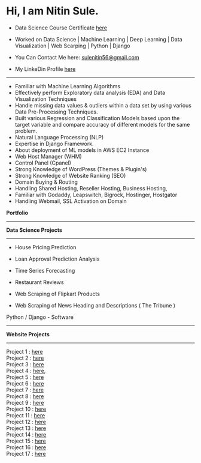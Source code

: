 # Hi, I am Nitin Sule.

* Data Science Course Certificate <a href="https://github.com/nitinsule1122/Certifications/blob/9fc13827ebbaa2ce12a1ce7f5f66f5513969bbbb/Data%20Science%20Course%20Certificate%20-%20Nitin%20Sule.pdf"> here </a>

* Worked on Data Science | Machine Learning | Deep Learning | Data Visualization | Web Scarping | Python | Django 

* You Can Contact Me here: <a href="mailto:sulenitin56@gmail.com" >sulenitin56@gmail.com<br>

* My LinkeDin Profile <a href="https://www.linkedin.com/in/nitin-sule/"> here</a>   
 

----------

* Familiar with Machine Learning Algorithms
* Effectively perform Exploratory data analysis (EDA) and Data Visualization Techniques
* Handle missing data values & outliers within a data set by using various Data Pre-Processing Techniques. 
* Built various Regression and Classification Models based upon the target variable and compare accuracy of different models for the same problem.
* Natural Language Processing (NLP)
* Expertise in Django Framework.
* About deployment of ML models in AWS EC2 Instance
* Web Host Manager (WHM)
* Control Panel (Cpanel)
* Strong Knowledge of WordPress (Themes & Plugin's)
* Strong Knowledge of Website Ranking (SEO)
* Domain Buying & Routing
* Handling Shared Hosting, Reseller Hosting, Business Hosting,
* Familiar with Godaddy, Leapswitch, Bigrock, Hostinger, Hostgator
* Handling Webmail, SSL Activation on Domain
 
<b> Portfolio </b>
<hr>
<b> Data Science Projects </b>
<hr> 
  
  * House Pricing Prediction
  
  * Loan Approval Prediction Analysis

  * Time Series Forecasting 
  
  * Restaurant Reviews
  
  * Web Scraping of Flipkart Products
  
  * Web Scraping of News Heading and Descriptions ( The Tribune )
  
 
  Python / Django - Software
  
<hr>
<b> Website Projects </b>
 <hr>
  
Project 1 : <a href="https://uja.in/" >here</a><br>
Project 2 : <a href="https://uja.in/jp" >here</a><br>
Project 3 : <a href="https://uja.in/it" >here</a><br>
Project 4 : <a href="https://uja.in/fr" >here</a>,<br>
Project 5 : <a href="https://uja.in/de" >here</a><br>
Project 6 : <a href="https://carvaanevents.com/" >here</a><br>
Project 7 : <a href="http://conceptroof.com/" >here</a><br>
Project 8 : <a href="https://www.rconstellation.com/" >here</a><br>
Project 9 : <a href="http://hemantjewellers.com/" >here</a><br>
Project 10 : <a href="https://phoenixenterprisesindia.com/" >here</a><br>
Project 11 : <a href="https://xpressvcs.com/" >here</a><br>
Project 12 : <a href="http://spica-group.com/" >here</a><br>
Project 13 : <a href="https://circasys.com/" >here</a><br>
Project 14 : <a href="https://femininepune.com/" >here</a><br>
Project 15 : <a href="https://neuroncharitabletrust.com/" >here</a><br>
Project 16 : <a href="https://ceratecgroup.com/" >here</a><br>
Project 17 : <a href="https://vantagecapital.in/" >here</a><br>
  
